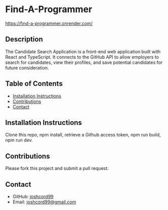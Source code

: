 # Find-A-Programmer
https://find-a-programmer.onrender.com/

## Description
The Candidate Search Application is a front-end web application built with React and TypeScript. It connects to the GitHub API to allow employers to search for candidates, view their profiles, and save potential candidates for future consideration.

<!-- Insert Gif/image Here -->
<!-- ![](insert image/gif link here from github repo) -->

## Table of Contents
- [Installation Instructions](#installation-instructions)
- [Contributions](#contributions)
- [Contact](#contact)


## Installation Instructions
Clone this repo, npm install, retrieve a Github access token, npm run build, npm run dev.

## Contributions
Please fork this project and submit a pull request.

## Contact
- GitHub: [joshcord99](https://github.com/joshcord99)
- Email: joshcord99@gmail.com
  
